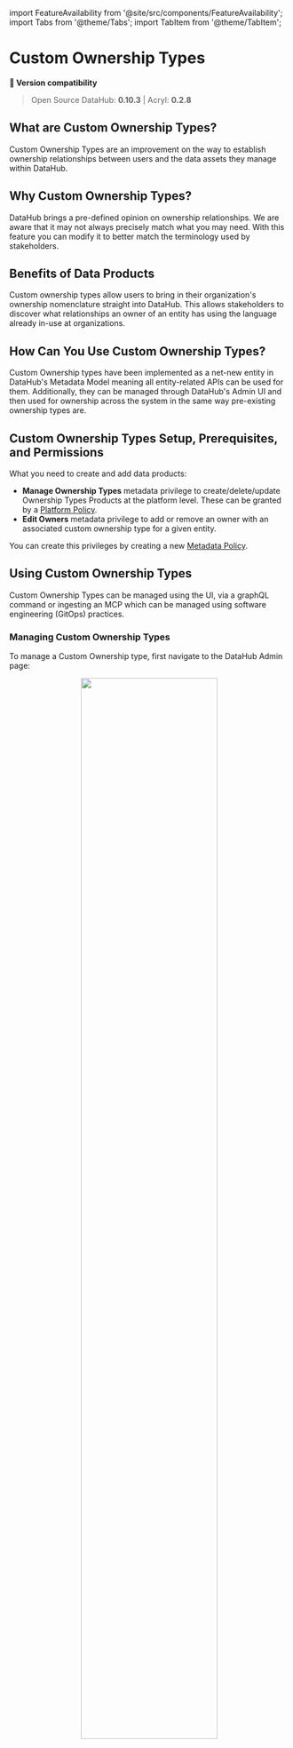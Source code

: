 import FeatureAvailability from '@site/src/components/FeatureAvailability';
import Tabs from '@theme/Tabs';
import TabItem from '@theme/TabItem';

# Custom Ownership Types

<FeatureAvailability/>

**🤝 Version compatibility**
> Open Source DataHub: **0.10.3** | Acryl: **0.2.8**

## What are Custom Ownership Types?
Custom Ownership Types are an improvement on the way to establish ownership relationships between users and the data assets they manage within DataHub.

## Why Custom Ownership Types?
DataHub brings a pre-defined opinion on ownership relationships. We are aware that it may not always precisely match what you may need. 
With this feature you can modify it to better match the terminology used by stakeholders.


## Benefits of Data Products
Custom ownership types allow users to bring in their organization's ownership nomenclature straight into DataHub.
This allows stakeholders to discover what relationships an owner of an entity has using the language already in-use at organizations.

## How Can You Use Custom Ownership Types?
Custom Ownership types have been implemented as a net-new entity in DataHub's Metadata Model meaning all entity-related APIs can be used for them.
Additionally, they can be managed through DataHub's Admin UI and then used for ownership across the system in the same way pre-existing ownership types are.

## Custom Ownership Types Setup, Prerequisites, and Permissions

What you need to create and add data products:

* **Manage Ownership Types** metadata privilege to create/delete/update Ownership Types Products at the platform level. These can be granted by a [Platform Policy](../authorization/policies.md).
* **Edit Owners** metadata privilege to add or remove an owner with an associated custom ownership type for a given entity.

You can create this privileges by creating a new [Metadata Policy](./authorization/policies.md).

## Using Custom Ownership Types

Custom Ownership Types can be managed using the UI, via a graphQL command or ingesting an MCP which can be managed using software engineering (GitOps) practices.

### Managing Custom Ownership Types

<Tabs>
  <TabItem value="ui" label="UI" default>
To manage a Custom Ownership type, first navigate to the DataHub Admin page:

<p align="center">
    <img width="70%" src="https://raw.githubusercontent.com/datahub-project/static-assets/e14d8cdc641dd69131bccc53909d7ffdc9d6aac5/imgs/ownership/manage-view.png" />
</p>
    
Then navigate to the `Ownership Types` tab under the `Management` section. 
To create a new type simply click '+ Create new Ownership Type'.
    
This will open a new modal where you can configure your Ownership Type. Inside the form, you can choose a name for your Ownership Type. You can also add descriptions for your ownership types to help other users more easily understand their meaning. Don't worry, this can be changed later.
    
<p align="center">
    <img width="70%" src="https://raw.githubusercontent.com/datahub-project/static-assets/e14d8cdc641dd69131bccc53909d7ffdc9d6aac5/imgs/ownership/ownership-type-create.png" />
</p>
    
Once you've chosen a name and a description, click 'Save' to create the new Ownership Type.

You can also edit and delete types in this UI by click on the ellipsis in the management view for the type you wish to change/delete.
  </TabItem>
  <TabItem value="cli" label="Cli" default>
Just like all other DataHub metadata entities, DataHub ships with a JSON-based custom ownership type spec for defining and managing Data Products as code.

Here is an example of a custom ownership type named "Architect":

```json
{{ inline /metadata-ingestion/examples/ownership/ownership_type.json show_path_as_comment }}
```

To upload this file to DataHub, use the `datahub` cli via the `ingest` group of commands using the file-based recipe:
```yaml
# see https://datahubproject.io/docs/generated/ingestion/sources/file for complete documentation
source:
  type: "file"
  config:
    # path to json file
    filename: "metadata-ingestion/examples/ownership/ownership_type.json"

# see https://datahubproject.io/docs/metadata-ingestion/sink_docs/datahub for complete documentation
sink:
  type: "datahub-rest"
  config:
    server: "http://localhost:9002/api/gms"
```

Finally running

```shell
datahub ingest -c recipe.yaml
```

For any update you wish to do, simply update the json file and re-ingest via the cli.
To delete the ownership type, simply run a [delete command](../how/delete-metadata.md#soft-delete-the-default) for the urn of the ownership type in question, in this case `urn:li:ownershipType:architect`.

  </TabItem>  
  <TabItem value="graphql" label="GraphQL" default>

You can also create/update/delete custom ownership types using DataHub's built-in [`GraphiQL` editor](../api/graphql/how-to-set-up-graphql.md#graphql-explorer-graphiql):

```json
mutation {
  createOwnershipType(
    input: {
      name: "Architect"
      description: "Technical person responsible for the asset"
    }
  ) {
    urn
    type
    info {
      name
    	description
    }
  }
}
```

If you see the following response, the operation was successful:

```json
{
  "data": {
    "createOwnershipType": {
      "urn": "urn:li:ownershipType:ccf9aa80-e3f3-4620-93a1-8d4a2ceaf5de",
      "type": "CUSTOM_OWNERSHIP_TYPE",
      "status": null,
      "info": {
        "name": "Architect",
        "description": "Technical person responsible for the asset",
        "created": null,
        "lastModified": null
      }
    }
  },
  "extensions": {}
}
```

There are also `updateOwnershipType`, `deleteOwnershipType` and `listOwnershipTypes` for CRUD operations. Feel free to read our [GraphQL reference documentation](../api/graphql/overview.md) on these endpoints.
  </TabItem>
</Tabs>


### Assigning a Custom Ownership Type to an Entity (UI)

You can assign an owner with a custom ownership type to an entity either using the Entity's page as the starting point.

On an Entity's profile page, use the right sidebar to locate the Owners section. 

<p align="center">
  <img width="70%"  src="https://raw.githubusercontent.com/datahub-project/static-assets/e14d8cdc641dd69131bccc53909d7ffdc9d6aac5/imgs/ownership/ownership-type-set-part1.png" />
</p>

Click 'Add Owners', select the owner you want and then search for the Data Product you'd like to add this asset to. When you're done, click 'Add'.

<p align="center">
  <img width="70%"  src="https://raw.githubusercontent.com/datahub-project/static-assets/e14d8cdc641dd69131bccc53909d7ffdc9d6aac5/imgs/ownership/ownership-type-set-part2.png" />
</p>
To remove ownership from an asset, click the 'x' icon on the Owner label.

> Notice: Adding or removing an Owner to an asset requires the `Edit Owners` Metadata Privilege, which can be granted
> by a [Policy](authorization/policies.md).



*Need more help? Join the conversation in [Slack](http://slack.datahubproject.io)!*
